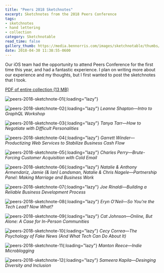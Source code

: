 ```yaml
---
title: "Peers 2018 Sketchnotes"
excerpt: Sketchnotes from the 2018 Peers Conference
tags:
- sketchnotes
- hand lettering
- collection
category: Sketchnotable
read_time: false
gallery_thumb: https://media.bennorris.com/images/sketchnotable/thumbs/peers-2018-sketchnote-01.jpg
date: 2018-04-30 11:38:55-0600
---
```


Our iOS team had the opportunity to attend Peers Conference for the first time this year, and had a fantastic experience. I plan on writing more about our experience and my thoughts, but I first wanted to post the sketchnotes that I took.

[PDF of entire collection (13 MB)](https://media.bennorris.com/images/sketchnotable/peers-2018/peers-2018-sketchnotes.pdf)

![peers-2018-sketchnote-01](https://media.bennorris.com/images/sketchnotable/peers-2018/peers-2018-sketchnote-01.jpg){:loading="lazy"}

![peers-2018-sketchnote-02](https://media.bennorris.com/images/sketchnotable/peers-2018/peers-2018-sketchnote-02.jpg){:loading="lazy"}
_Leanne Shapton—Intro to GraphQL Workshop_

![peers-2018-sketchnote-03](https://media.bennorris.com/images/sketchnotable/peers-2018/peers-2018-sketchnote-03.jpg){:loading="lazy"}
_Tanya Tarr—How to Negotiate with Difficult Personalities_

![peers-2018-sketchnote-04](https://media.bennorris.com/images/sketchnotable/peers-2018/peers-2018-sketchnote-04.jpg){:loading="lazy"}
_Garrett Winder—Productizing Web Services to Stabilize Business Cash Flow_

![peers-2018-sketchnote-05](https://media.bennorris.com/images/sketchnotable/peers-2018/peers-2018-sketchnote-05.jpg){:loading="lazy"}
_Charles Perry—Brute-Forcing Customer Acquisition with Cold Email_

![peers-2018-sketchnote-06](https://media.bennorris.com/images/sketchnotable/peers-2018/peers-2018-sketchnote-06.jpg){:loading="lazy"}
_Natalie & Anthony Armendariz, Jamie (& Ian) Landsman, Natalie & Chris Nagele—Partnership Panel: Making Marriage and Business Work_

![peers-2018-sketchnote-07](https://media.bennorris.com/images/sketchnotable/peers-2018/peers-2018-sketchnote-07.jpg){:loading="lazy"}
_Joe Rinaldi—Building a Reliable Business Development Process_

![peers-2018-sketchnote-08](https://media.bennorris.com/images/sketchnotable/peers-2018/peers-2018-sketchnote-08.jpg){:loading="lazy"}
_Eryn O'Neil—So You're the Tech Lead? Now What?_

![peers-2018-sketchnote-09](https://media.bennorris.com/images/sketchnotable/peers-2018/peers-2018-sketchnote-09.jpg){:loading="lazy"}
_Cat Johnson—Online, But Alone: A Case for In-Person Communities_

![peers-2018-sketchnote-10](https://media.bennorris.com/images/sketchnotable/peers-2018/peers-2018-sketchnote-10.jpg){:loading="lazy"}
_Cecy Correa—The Psychology of Fake News (And What Tech Can Do About It)_

![peers-2018-sketchnote-11](https://media.bennorris.com/images/sketchnotable/peers-2018/peers-2018-sketchnote-11.jpg){:loading="lazy"}
_Manton Reece—Indie Microblogging_

![peers-2018-sketchnote-12](https://media.bennorris.com/images/sketchnotable/peers-2018/peers-2018-sketchnote-12.jpg){:loading="lazy"}
_Sameera Kapila—Desinging Diversity and Inclusion_
